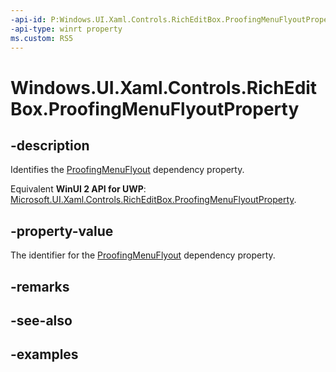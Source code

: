 ```yaml
---
-api-id: P:Windows.UI.Xaml.Controls.RichEditBox.ProofingMenuFlyoutProperty
-api-type: winrt property
ms.custom: RS5
---
```


<!-- Property syntax.
public DependencyProperty ProofingMenuFlyoutProperty { get; }
-->

# Windows.UI.Xaml.Controls.RichEditBox.ProofingMenuFlyoutProperty

## -description

Identifies the [ProofingMenuFlyout](richeditbox_proofingmenuflyout.md) dependency property.

Equivalent **WinUI 2 API for UWP**: [Microsoft.UI.Xaml.Controls.RichEditBox.ProofingMenuFlyoutProperty](/windows/winui/api/microsoft.ui.xaml.controls.richeditbox.proofingmenuflyoutproperty).

## -property-value

The identifier for the [ProofingMenuFlyout](richeditbox_proofingmenuflyout.md) dependency property.

## -remarks

## -see-also

## -examples

